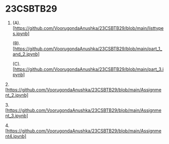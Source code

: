 # 23CSBTB29
1. (A).  [https://github.com/VoorugondaAnushka/23CSBTB29/blob/main/listtypes.ipynb]
 
   (B).  [https://github.com/VoorugondaAnushka/23CSBTB29/blob/main/part_1_and_2.ipynb]
   
   (C).[https://github.com/VoorugondaAnushka/23CSBTB29/blob/main/part_3.ipynb]

2.[https://github.com/VoorugondaAnushka/23CSBTB29/blob/main/Assignment_2.ipynb]

3.[https://github.com/VoorugondaAnushka/23CSBTB29/blob/main/Assignment_3.ipynb]

4.[https://github.com/VoorugondaAnushka/23CSBTB29/blob/main/Assignment4.ipynb]
